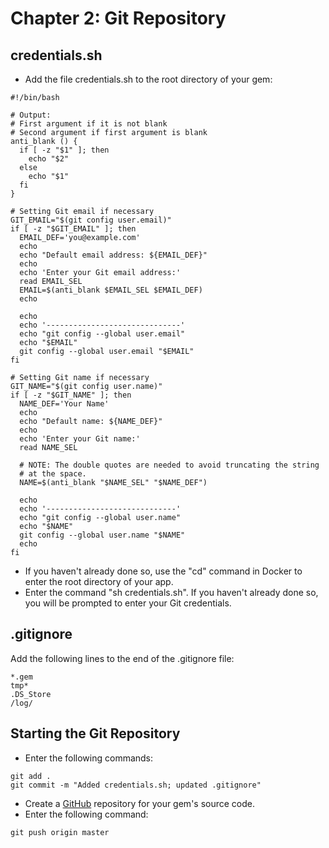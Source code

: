# Chapter 2: Git Repository

## credentials.sh

* Add the file credentials.sh to the root directory of your gem:
```
#!/bin/bash

# Output:
# First argument if it is not blank
# Second argument if first argument is blank
anti_blank () {
  if [ -z "$1" ]; then
    echo "$2"
  else
    echo "$1"
  fi
}

# Setting Git email if necessary
GIT_EMAIL="$(git config user.email)"
if [ -z "$GIT_EMAIL" ]; then
  EMAIL_DEF='you@example.com'
  echo
  echo "Default email address: ${EMAIL_DEF}"
  echo
  echo 'Enter your Git email address:'
  read EMAIL_SEL
  EMAIL=$(anti_blank $EMAIL_SEL $EMAIL_DEF)
  echo

  echo
  echo '------------------------------'
  echo "git config --global user.email"
  echo "$EMAIL"
  git config --global user.email "$EMAIL"
fi

# Setting Git name if necessary
GIT_NAME="$(git config user.name)"
if [ -z "$GIT_NAME" ]; then
  NAME_DEF='Your Name'
  echo
  echo "Default name: ${NAME_DEF}"
  echo
  echo 'Enter your Git name:'
  read NAME_SEL

  # NOTE: The double quotes are needed to avoid truncating the string
  # at the space.
  NAME=$(anti_blank "$NAME_SEL" "$NAME_DEF")

  echo
  echo '-----------------------------'
  echo "git config --global user.name"
  echo "$NAME"
  git config --global user.name "$NAME"
  echo
fi
```
* If you haven't already done so, use the "cd" command in Docker to enter the root directory of your app.
* Enter the command "sh credentials.sh".  If you haven't already done so, you will be prompted to enter your Git credentials.

## .gitignore
Add the following lines to the end of the .gitignore file:
```
*.gem
tmp*
.DS_Store
/log/
```

## Starting the Git Repository
* Enter the following commands:
```
git add .
git commit -m "Added credentials.sh; updated .gitignore"
```
* Create a [GitHub](https://github.com/) repository for your gem's source code.
* Enter the following command:
```
git push origin master
```

